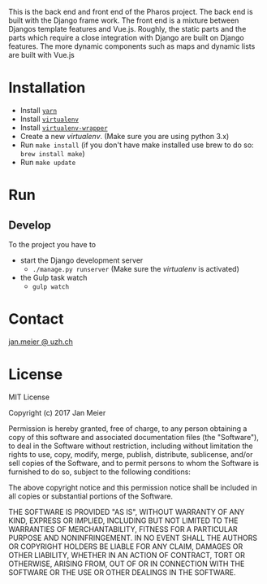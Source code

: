 This is the back end and front end of the Pharos project. The back end is built with the Django frame work. The front
end is a mixture between Djangos template features and Vue.js. Roughly, the static parts and the parts which require a
close integration with Django are built on Django features. The more dynamic components such as maps and dynamic lists
are built with Vue.js

# Installation
* Install [`yarn`](https://yarnpkg.com/en/docs/usage)
* Install [`virtualenv`](https://virtualenv.pypa.io/en/stable/)
* Install [`virtualenv-wrapper`](http://virtualenvwrapper.readthedocs.io/en/latest/)
* Create a new *virtualenv*. (Make sure you are using python 3.x)
* Run `make install` (if you don't have make installed use brew to do so: `brew install make`)
* Run `make update`


# Run
## Develop
To the project you have to 
* start the Django development server
    * `./manage.py runserver` (Make sure the *virtualenv* is activated)
* the Gulp task watch
    * `gulp watch`

# Contact
[jan.meier @ uzh.ch](mailto:jan.meier@uzh.ch)

# License
MIT License

Copyright (c) 2017 Jan Meier

Permission is hereby granted, free of charge, to any person obtaining a copy
of this software and associated documentation files (the "Software"), to deal
in the Software without restriction, including without limitation the rights
to use, copy, modify, merge, publish, distribute, sublicense, and/or sell
copies of the Software, and to permit persons to whom the Software is
furnished to do so, subject to the following conditions:

The above copyright notice and this permission notice shall be included in all
copies or substantial portions of the Software.

THE SOFTWARE IS PROVIDED "AS IS", WITHOUT WARRANTY OF ANY KIND, EXPRESS OR
IMPLIED, INCLUDING BUT NOT LIMITED TO THE WARRANTIES OF MERCHANTABILITY,
FITNESS FOR A PARTICULAR PURPOSE AND NONINFRINGEMENT. IN NO EVENT SHALL THE
AUTHORS OR COPYRIGHT HOLDERS BE LIABLE FOR ANY CLAIM, DAMAGES OR OTHER
LIABILITY, WHETHER IN AN ACTION OF CONTRACT, TORT OR OTHERWISE, ARISING FROM,
OUT OF OR IN CONNECTION WITH THE SOFTWARE OR THE USE OR OTHER DEALINGS IN THE
SOFTWARE.

<!--# Python Libraries-->
<!--* Django REST Framework -> http://www.django-rest-framework.org/api-guide/routers/-->

<!--# Backend-->
<!--# Style and Conventions-->
<!--The coding style follows a based PEP-8 convention. Further, the yapf source code formater for pyton is used with the-->
<!--following settings:-->
<!--```-->
<!--[style]-->
<!--based_on_style = pep8-->
<!--ALIGN_CLOSING_BRACKET_WITH_VISUAL_INDENT = true-->
<!--DEDENT_CLOSING_BRACKETS = true-->
<!--```-->
<!--https://www.python.org/dev/peps/pep-0008/#indentation-->
<!--https://github.com/google/yapf-->


<!--# Webpack and Vue-->
<!--https://pagekit.com/docs/developer/vuejs-and-webpack-->


<!--# JS Libraries-->
<!--* axios -> Dealing with clientside AJAX-->

